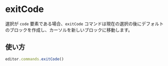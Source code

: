 # exitCode

<!-- The `exitCode` command will create a default block after the current selection if the selection is a `code` element and move the cursor to the new block. -->

選択が `code` 要素である場合、`exitCode` コマンドは現在の選択の後にデフォルトのブロックを作成し、カーソルを新しいブロックに移動します。

## 使い方

```js
editor.commands.exitCode()
```
